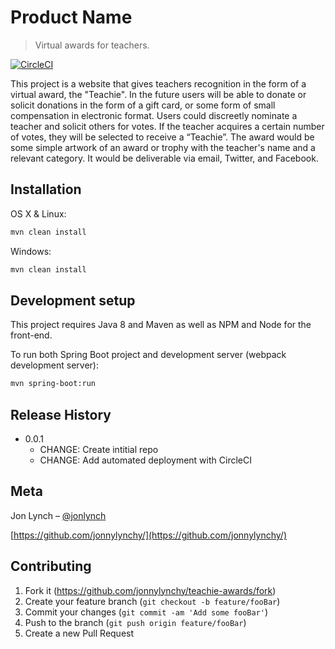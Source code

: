 # Product Name
> Virtual awards for teachers.

[![CircleCI](https://circleci.com/gh/jonnylynchy/teachie-awards.svg?style=svg)](https://circleci.com/gh/jonnylynchy/teachie-awards)

This project is a website that gives teachers recognition in the form of a virtual award, the "Teachie". In the future users will be able to donate or solicit donations in the form of a gift card, or some form of small compensation in electronic format. 
Users could discreetly nominate a teacher and solicit others for votes. If the teacher acquires a certain number of votes, they will be selected to receive a “Teachie”. The award would be some simple artwork of an award or trophy with the teacher's name and a relevant category. It would be deliverable via email, Twitter, and Facebook.

## Installation

OS X & Linux:

```sh
mvn clean install
```

Windows:

```sh
mvn clean install
```

## Development setup

This project requires Java 8 and Maven as well as NPM and Node for the front-end.

To run both Spring Boot project and development server (webpack development server):
```sh
mvn spring-boot:run
```

## Release History

* 0.0.1
    * CHANGE: Create intitial repo
    * CHANGE: Add automated deployment with CircleCI

## Meta

Jon Lynch – [@jonlynch](https://twitter.com/jonlynch)

[https://github.com/jonnylynchy/](https://github.com/jonnylynchy/)

## Contributing

1. Fork it (<https://github.com/jonnylynchy/teachie-awards/fork>)
2. Create your feature branch (`git checkout -b feature/fooBar`)
3. Commit your changes (`git commit -am 'Add some fooBar'`)
4. Push to the branch (`git push origin feature/fooBar`)
5. Create a new Pull Request
